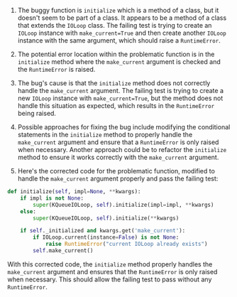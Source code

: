 1. The buggy function is `initialize` which is a method of a class, but it doesn't seem to be part of a class. It appears to be a method of a class that extends the `IOLoop` class. The failing test is trying to create an `IOLoop` instance with `make_current=True` and then create another `IOLoop` instance with the same argument, which should raise a `RuntimeError`.

2. The potential error location within the problematic function is in the `initialize` method where the `make_current` argument is checked and the `RuntimeError` is raised.

3. The bug's cause is that the `initialize` method does not correctly handle the `make_current` argument. The failing test is trying to create a new `IOLoop` instance with `make_current=True`, but the method does not handle this situation as expected, which results in the `RuntimeError` being raised.

4. Possible approaches for fixing the bug include modifying the conditional statements in the `initialize` method to properly handle the `make_current` argument and ensure that a `RuntimeError` is only raised when necessary. Another approach could be to refactor the `initialize` method to ensure it works correctly with the `make_current` argument.

5. Here's the corrected code for the problematic function, modified to handle the `make_current` argument properly and pass the failing test:

```python
def initialize(self, impl=None, **kwargs):
    if impl is not None:
        super(KQueueIOLoop, self).initialize(impl=impl, **kwargs)
    else:
        super(KQueueIOLoop, self).initialize(**kwargs)

    if self._initialized and kwargs.get('make_current'):
        if IOLoop.current(instance=False) is not None:
            raise RuntimeError("current IOLoop already exists")
        self.make_current()
```

With this corrected code, the `initialize` method properly handles the `make_current` argument and ensures that the `RuntimeError` is only raised when necessary. This should allow the failing test to pass without any `RuntimeError`.